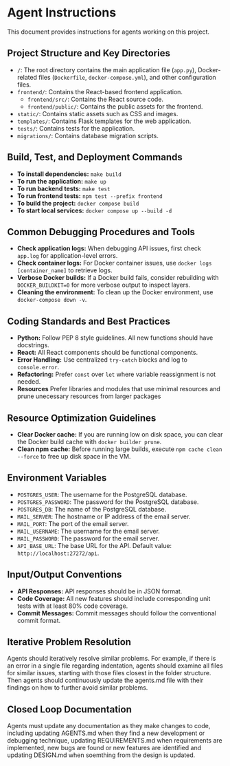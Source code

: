 # Agent Instructions

This document provides instructions for agents working on this project.

## Project Structure and Key Directories

*   `/`: The root directory contains the main application file (`app.py`), Docker-related files (`Dockerfile`, `docker-compose.yml`), and other configuration files.
*   `frontend/`: Contains the React-based frontend application.
    *   `frontend/src/`: Contains the React source code.
    *   `frontend/public/`: Contains the public assets for the frontend.
*   `static/`: Contains static assets such as CSS and images.
*   `templates/`: Contains Flask templates for the web application.
*   `tests/`: Contains tests for the application.
*   `migrations/`: Contains database migration scripts.

## Build, Test, and Deployment Commands

*   **To install dependencies:** `make build`
*   **To run the application:** `make up`
*   **To run backend tests:** `make test`
*   **To run frontend tests:** `npm test --prefix frontend`
*   **To build the project:** `docker compose build`
*   **To start local services:** `docker compose up --build -d`

## Common Debugging Procedures and Tools

*   **Check application logs:** When debugging API issues, first check `app.log` for application-level errors.
*   **Check container logs:** For Docker container issues, use `docker logs [container_name]` to retrieve logs.
*   **Verbose Docker builds:** If a Docker build fails, consider rebuilding with `DOCKER_BUILDKIT=0` for more verbose output to inspect layers.
*   **Cleaning the environment:** To clean up the Docker environment, use `docker-compose down -v`.

## Coding Standards and Best Practices

*   **Python:** Follow PEP 8 style guidelines. All new functions should have docstrings.
*   **React:** All React components should be functional components.
*   **Error Handling:** Use centralized `try-catch` blocks and log to `console.error`.
*   **Refactoring:** Prefer `const` over `let` where variable reassignment is not needed.
*   **Resources** Prefer libraries and modules that use minimal resources and prune unecessary resources from larger packages 

## Resource Optimization Guidelines

*   **Clear Docker cache:** If you are running low on disk space, you can clear the Docker build cache with `docker builder prune`.
*   **Clean npm cache:** Before running large builds, execute `npm cache clean --force` to free up disk space in the VM.

## Environment Variables

*   `POSTGRES_USER`: The username for the PostgreSQL database.
*   `POSTGRES_PASSWORD`: The password for the PostgreSQL database.
*   `POSTGRES_DB`: The name of the PostgreSQL database.
*   `MAIL_SERVER`: The hostname or IP address of the email server.
*   `MAIL_PORT`: The port of the email server.
*   `MAIL_USERNAME`: The username for the email server.
*   `MAIL_PASSWORD`: The password for the email server.
*   `API_BASE_URL`: The base URL for the API. Default value: `http://localhost:27272/api`.

## Input/Output Conventions

*   **API Responses:** API responses should be in JSON format.
*   **Code Coverage:** All new features should include corresponding unit tests with at least 80% code coverage.
*   **Commit Messages:** Commit messages should follow the conventional commit format.

## Iterative Problem Resolution

Agents should iteratively resolve similar problems. For example, if there is an error in a single file regarding indentation, agents should examine all files for similar issues, starting with those files closest in the folder structure. Then agents should continuously update the agents.md file with their findings on how to further avoid similar problems.

## Closed Loop Documentation

Agents must update any documentation as they make changes to code, including updating AGENTS.md when they find a new development or debugging technique, updating REQUIREMENTS.md when requirements are implemented, new bugs are found or new features are identified and updating DESIGN.md when soemthing from the design is updated.  
